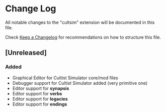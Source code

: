 # Change Log

All notable changes to the "cultsim" extension will be documented in this file.

Check [Keep a Changelog](http://keepachangelog.com/) for recommendations on how to structure this file.

## [Unreleased]
### Added
- Graphical Editor for Cultist Simulator core/mod files
- Debugger support for Cultist Simulator added (very primitive one)
- Editor support for **synapsis**
- Editor support for **verbs**
- Editor support for **legacies**
- Editor support for **endings**